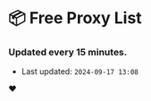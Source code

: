 # :package: Free Proxy List
### Updated every 15 minutes.

- Last updated: `2024-09-17 13:08`

:heart:

